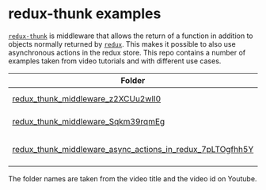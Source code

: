 # redux-thunk examples

[`redux-thunk`](https://github.com/reduxjs/redux-thunk) is middleware that allows the return of a function in addition to objects normally returned by [`redux`](https://redux.js.org/). This makes it possible to also use asynchronous actions in the redux store. This repo contains a number of examples taken from video tutorials and with different use cases.

| Folder | usecase |
|--------|---------|
|[redux_thunk_middleware_z2XCUu2wIl0](./redux_thunk_middleware_z2XCUu2wIl0) | use in node |
|[redux_thunk_middleware_Sqkm39rqmEg](./redux_thunk_middleware_Sqkm39rqmEg) | click counter |
|[redux_thunk_middleware_async_actions_in_redux_7pLTOgfhh5Y](./redux_thunk_middleware_async_actions_in_redux_7pLTOgfhh5Y) | webform, get request |

The folder names are taken from the video title and the video id on Youtube.
